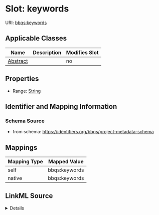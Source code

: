

# Slot: keywords



URI: [bbqs:keywords](https://identifiers.org/bbqs/project-metadata-schemakeywords)



<!-- no inheritance hierarchy -->





## Applicable Classes

| Name | Description | Modifies Slot |
| --- | --- | --- |
| [Abstract](Abstract.md) |  |  no  |







## Properties

* Range: [String](String.md)





## Identifier and Mapping Information







### Schema Source


* from schema: https://identifiers.org/bbqs/project-metadata-schema




## Mappings

| Mapping Type | Mapped Value |
| ---  | ---  |
| self | bbqs:keywords |
| native | bbqs:keywords |




## LinkML Source

<details>
```yaml
name: keywords
from_schema: https://identifiers.org/bbqs/project-metadata-schema
rank: 1000
alias: keywords
owner: Abstract
domain_of:
- Abstract
range: string

```
</details>